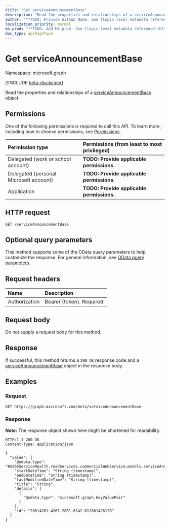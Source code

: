 ```yaml
---
title: "Get serviceAnnouncementBase"
description: "Read the properties and relationships of a serviceAnnouncementBase object."
author: "**TODO: Provide Github Name. See [topic-level metadata reference](https://msgo.azurewebsites.net/add/document/guidelines/metadata.html#topic-level-metadata)**"
localization_priority: Normal
ms.prod: "**TODO: Add MS prod. See [topic-level metadata reference](https://msgo.azurewebsites.net/add/document/guidelines/metadata.html#topic-level-metadata)**"
doc_type: apiPageType
---
```


# Get serviceAnnouncementBase
Namespace: microsoft.graph

[!INCLUDE [beta-disclaimer](../../includes/beta-disclaimer.md)]

Read the properties and relationships of a [serviceAnnouncementBase](../resources/serviceannouncementbase.md) object.

## Permissions
One of the following permissions is required to call this API. To learn more, including how to choose permissions, see [Permissions](/graph/permissions-reference).

|Permission type|Permissions (from least to most privileged)|
|:---|:---|
|Delegated (work or school account)|**TODO: Provide applicable permissions.**|
|Delegated (personal Microsoft account)|**TODO: Provide applicable permissions.**|
|Application|**TODO: Provide applicable permissions.**|

## HTTP request

<!-- {
  "blockType": "ignored"
}
-->
``` http
GET /serviceAnnouncementBase
```

## Optional query parameters
This method supports some of the OData query parameters to help customize the response. For general information, see [OData query parameters](/graph/query-parameters).

## Request headers
|Name|Description|
|:---|:---|
|Authorization|Bearer {token}. Required.|

## Request body
Do not supply a request body for this method.

## Response

If successful, this method returns a `200 OK` response code and a [serviceAnnouncementBase](../resources/serviceannouncementbase.md) object in the response body.

## Examples

### Request
<!-- {
  "blockType": "request",
  "name": "get_serviceannouncementbase"
}
-->
``` http
GET https://graph.microsoft.com/beta/serviceAnnouncementBase
```


### Response
**Note:** The response object shown here might be shortened for readability.
<!-- {
  "blockType": "response",
  "truncated": true,
  "@odata.type": "m365ServiceHealth.readServices.commercialWebService.models.serviceAnnouncementBase"
}
-->
``` http
HTTP/1.1 200 OK
Content-Type: application/json

{
  "value": {
    "@odata.type": "#m365ServiceHealth.readServices.commercialWebService.models.serviceAnnouncementBase",
    "startDateTime": "String (timestamp)",
    "endDateTime": "String (timestamp)",
    "lastModifiedDateTime": "String (timestamp)",
    "title": "String",
    "details": [
      {
        "@odata.type": "microsoft.graph.keyValuePair"
      }
    ],
    "id": "28614261-4261-2861-6142-612861426128"
  }
}
```

